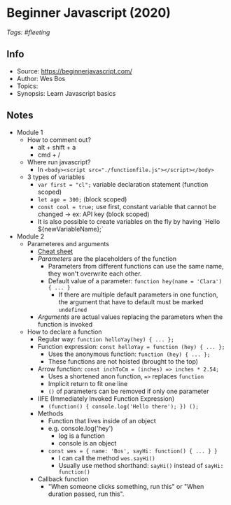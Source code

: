 # Beginner Javascript (2020)

_Tags: #fleeting_

## Info

- Source: https://beginnerjavascript.com/
- Author: Wes Bos
- Topics:
- Synopsis: Learn Javascript basics

## Notes

- Module 1
  - How to comment out?
    - alt + shift + a
    - cmd + /
  - Where run javascript?
    - In `<body><script src="./functionfile.js"></script></body>`
  - 3 types of variables
    - `var first = "cl";` variable declaration statement (function scoped)
    - `let age = 300;` (block scoped)
    - `const cool = true;` use first, constant variable that cannot be changed -> ex: API key (block scoped)
    - It is also possible to create variables on the fly by having \`Hello \${newVariableName};\`
- Module 2
  - Parameteres and arguments
    - [Cheat sheet](https://github.com/wesbos/beginner-javascript/blob/master/function-definition.jpg)
    - _Parameters_ are the placeholders of the function
      - Parameters from different functions can use the same name, they won't overwrite each other.
      - Default value of a parameter: `function hey(name = 'Clara') { ... }`
        - If there are multiple default parameters in one function, the argument that have to default must be marked `undefined`
    - _Arguments_ are actual values replacing the parameters when the function is invoked
  - How to declare a function
    - Regular way: `function helloYay(hey) { ... };`
    - Function expression: `const helloYay = function (hey) { ... };`
      - Uses the anonymous function: `function (hey) { ... };`
      - These functions are not hoisted (brought to the top)
    - Arrow function: `const inchToCm = (inches) => inches * 2.54;`
      - Uses a shortened anon function, `=>` replaces `function`
      - Implicit return to fit one line
      - `()` of parameters can be removed if only one parameter
    - IIFE (Immediately Invoked Function Expression)
      - `(function() { console.log('Hello there'); }) ();`
    - Methods
      - Function that lives inside of an object
      - e.g. console.log('hey')
        - log is a function
        - console is an object
      - `const wes = { name: 'Bos', sayHi: function() { ... } }`
        - I can call the method `wes.sayHi()`
        - Usually use method shorthand: `sayHi()` instead of `sayHi: function()`
    - Callback function
      - "When someone clicks something, run this" or "When duration passed, run this".
